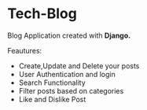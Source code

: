 # Tech-Blog


Blog Application created with **Django.**

Feautures:
* Create,Update and Delete your posts
* User Authentication and login
* Search Functionality
* Filter posts based on categories
* Like and Dislike Post

